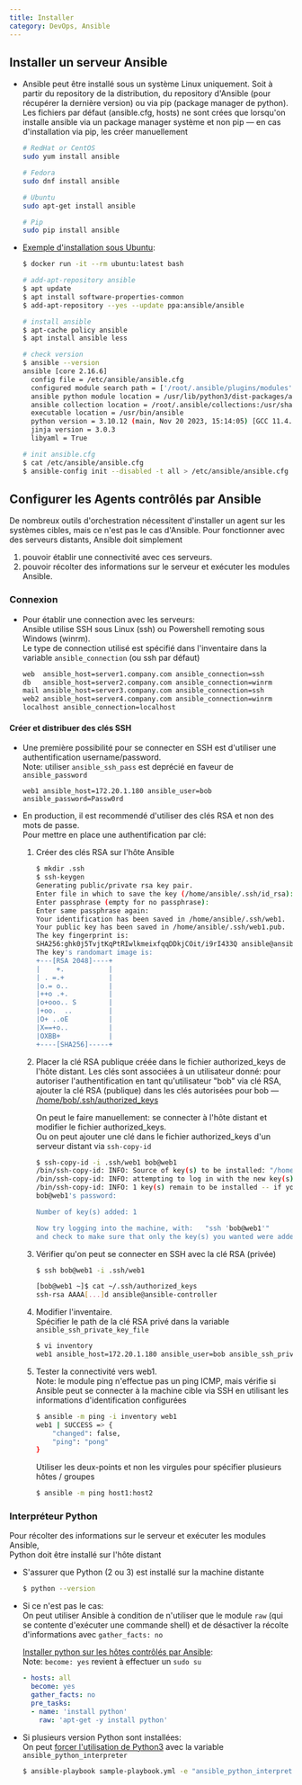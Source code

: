 ```yaml
---
title: Installer
category: DevOps, Ansible
---
```


## Installer un serveur Ansible

* Ansible peut être installé sous un système Linux uniquement. Soit à partir du repository de la distribution, du repository d'Ansible (pour récupérer la dernière version) ou via pip (package manager de python).  
  Les fichiers par défaut (ansible.cfg, hosts) ne sont crées que lorsqu'on installe ansible via un package manager système et non pip — en cas d'installation via pip, les créer manuellement

  ``` bash
  # RedHat or CentOS
  sudo yum install ansible

  # Fedora
  sudo dnf install ansible

  # Ubuntu
  sudo apt-get install ansible

  # Pip
  sudo pip install ansible
  ```

* <ins>Exemple d'installation sous Ubuntu</ins>:

  ``` bash
  $ docker run -it --rm ubuntu:latest bash

  # add-apt-repository ansible
  $ apt update
  $ apt install software-properties-common
  $ add-apt-repository --yes --update ppa:ansible/ansible

  # install ansible
  $ apt-cache policy ansible
  $ apt install ansible less

  # check version
  $ ansible --version
  ansible [core 2.16.6]
    config file = /etc/ansible/ansible.cfg
    configured module search path = ['/root/.ansible/plugins/modules', '/usr/share/ansible/plugins/modules']
    ansible python module location = /usr/lib/python3/dist-packages/ansible
    ansible collection location = /root/.ansible/collections:/usr/share/ansible/collections
    executable location = /usr/bin/ansible
    python version = 3.10.12 (main, Nov 20 2023, 15:14:05) [GCC 11.4.0] (/usr/bin/python3)
    jinja version = 3.0.3
    libyaml = True

  # init ansible.cfg
  $ cat /etc/ansible/ansible.cfg
  $ ansible-config init --disabled -t all > /etc/ansible/ansible.cfg
  ```

## Configurer les Agents contrôlés par Ansible

De nombreux outils d'orchestration nécessitent d'installer un agent sur les systèmes cibles, mais ce n'est pas le cas d'Ansible. Pour fonctionner avec des serveurs distants, Ansible doit simplement

1. pouvoir établir une connectivité avec ces serveurs.
2. pouvoir récolter des informations sur le serveur et exécuter les modules Ansible.  

### Connexion

* Pour établir une connection avec les serveurs:  
  Ansible utilise SSH sous Linux (ssh) ou Powershell remoting sous Windows (winrm).   
  Le type de connection utilisé est spécifié dans l'inventaire dans la variable `ansible_connection` (ou ssh par défaut)

  ``` bash
  web  ansible_host=server1.company.com ansible_connection=ssh
  db   ansible_host=server2.company.com ansible_connection=winrm
  mail ansible_host=server3.company.com ansible_connection=ssh
  web2 ansible_host=server4.company.com ansible_connection=winrm
  localhost ansible_connection=localhost
  ```

#### Créer et distribuer des clés SSH

* Une première possibilité pour se connecter en SSH est d'utiliser une authentification username/password.  
  Note: utiliser `ansible_ssh_pass` est deprécié en faveur de `ansible_password`

  ```
  web1 ansible_host=172.20.1.180 ansible_user=bob ansible_password=Passw0rd
  ```

* En production, il est recommendé d'utiliser des clés RSA et non des mots de passe.  
  Pour mettre en place une authentification par clé:

  1. Créer des clés RSA sur l'hôte Ansible

      ``` bash
      $ mkdir .ssh
      $ ssh-keygen
      Generating public/private rsa key pair.
      Enter file in which to save the key (/home/ansible/.ssh/id_rsa): /home/ansible/.ssh/web1
      Enter passphrase (empty for no passphrase): 
      Enter same passphrase again: 
      Your identification has been saved in /home/ansible/.ssh/web1.
      Your public key has been saved in /home/ansible/.ssh/web1.pub.
      The key fingerprint is:
      SHA256:ghk0j5TvjtKqPtRIwlkmeixfqqDDkjCOit/i9rI433Q ansible@ansible-controller
      The key's randomart image is:
      +---[RSA 2048]----+
      |    +.           |
      | . =.+           |
      |o.= o..          |
      |++o .+.          |
      |o+ooo.. S        |
      |+oo.  ..         |
      |O+ ..oE          |
      |X==+o..          |
      |OXBB+            |
      +----[SHA256]-----+
      ```

  2. Placer la clé RSA publique créée dans le fichier authorized_keys de l'hôte distant. Les clés sont associées à un utilisateur donné: pour autoriser l'authentification en tant qu'utilisateur "bob" via clé RSA, ajouter la clé RSA (publique) dans les clés autorisées pour bob — <ins>/home/bob/.ssh/authorized_keys</ins>

      On peut le faire manuellement: se connecter à l'hôte distant et modifier le fichier authorized_keys.  
      Ou on peut ajouter une clé dans le fichier authorized_keys d'un serveur distant via `ssh-copy-id`

      ``` bash
      $ ssh-copy-id -i .ssh/web1 bob@web1
      /bin/ssh-copy-id: INFO: Source of key(s) to be installed: "/home/ansible/.ssh/web1.pub"
      /bin/ssh-copy-id: INFO: attempting to log in with the new key(s), to filter out any that are already installed
      /bin/ssh-copy-id: INFO: 1 key(s) remain to be installed -- if you are prompted now it is to install the new keys
      bob@web1's password: 

      Number of key(s) added: 1

      Now try logging into the machine, with:   "ssh 'bob@web1'"
      and check to make sure that only the key(s) you wanted were added.
      ```

  3. Vérifier qu'on peut se connecter en SSH avec la clé RSA (privée)

      ``` bash
      $ ssh bob@web1 -i .ssh/web1

      [bob@web1 ~]$ cat ~/.ssh/authorized_keys 
      ssh-rsa AAAA[...]d ansible@ansible-controller
      ```

  4. Modifier l'inventaire.  
     Spécifier le path de la clé RSA privé dans la variable `ansible_ssh_private_key_file`

      ``` bash
      $ vi inventory 
      web1 ansible_host=172.20.1.180 ansible_user=bob ansible_ssh_private_key_file=/home/ansible/.ssh/web1
      ```

  5. Tester la connectivité vers web1.  
     Note: le module ping n'effectue pas un ping ICMP, mais vérifie si Ansible peut se connecter à la machine cible via SSH en utilisant les informations d'identification configurées

      ``` bash
      $ ansible -m ping -i inventory web1
      web1 | SUCCESS => {
          "changed": false, 
          "ping": "pong"
      }
      ```

      Utiliser les deux-points et non les virgules pour spécifier plusieurs hôtes / groupes

      ``` bash
      $ ansible -m ping host1:host2
      ```

### Interpréteur Python

Pour récolter des informations sur le serveur et exécuter les modules Ansible,  
Python doit être installé sur l'hôte distant

- S'assurer que Python (2 ou 3) est installé sur la machine distante

  ``` bash
  $ python --version
  ```

- Si ce n'est pas le cas:  
  On peut utiliser Ansible à condition de n'utiliser que le module `raw` (qui se contente d'exécuter une commande shell) et de désactiver la récolte d'informations avec `gather_facts: no`

  <ins>Installer python sur les hôtes contrôlés par Ansible</ins>:  
  Note: `become: yes` revient à effectuer un `sudo su`

  ``` yml
  - hosts: all
    become: yes
    gather_facts: no
    pre_tasks:
    - name: 'install python'
      raw: 'apt-get -y install python'
  ```

- Si plusieurs version Python sont installées:  
  On peut [forcer l'utilisation de Python3](https://docs.ansible.com/ansible/latest/reference_appendices/python_3_support.html#using-python-3-on-the-managed-machines-with-commands-and-playbooks) avec la variable `ansible_python_interpreter`

  ``` bash
  $ ansible-playbook sample-playbook.yml -e "ansible_python_interpreter=/usr/bin/python3"
  ```
